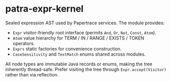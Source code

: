# patra-expr-kernel

Sealed expression AST used by Papertrace services. The module provides:

- `Expr` visitor-friendly root interface (permits `And`, `Or`, `Not`, `Const`, `Atom`).
- `Atom` value hierarchy for TERM / IN / RANGE / EXISTS / TOKEN operators.
- `Exprs` static factories for convenience construction.
- `CaseSensitivity` and `TextMatch` enums shared across modules.

All node types are immutable Java records or enums, making the tree inherently thread-safe. Prefer visiting the tree through `Expr.accept(Visitor)` rather than via reflection.

